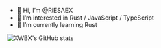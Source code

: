- 👋 Hi, I’m @RiESAEX
- 👀 I’m interested in Rust / JavaScript / TypeScript
- 🌱 I’m currently learning Rust

![XWBX's GitHub stats](https://github-readme-stats-plum-iota.vercel.app/api?username=RiESAEX&theme=radical)
<!---
RiESAEX/RiESAEX is a ✨ special ✨ repository because its `README.md` (this file) appears on your GitHub profile.
You can click the Preview link to take a look at your changes.
--->
